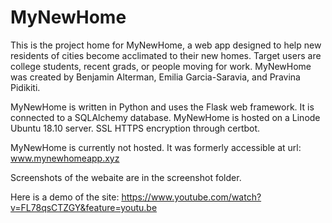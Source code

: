 # MyNewHome
This is the project home for MyNewHome, a web app designed to help new residents of cities become acclimated to their new homes. Target users are college students, recent grads, or people moving for work. MyNewHome was created by Benjamin Alterman, Emilia Garcia-Saravia, and Pravina Pidikiti.

MyNewHome is written in Python and uses the Flask web framework. It is connected to a SQLAlchemy database. MyNewHome is hosted on a Linode Ubuntu 18.10 server. SSL HTTPS encryption through certbot.

MyNewHome is currently not hosted. It was formerly accessible at url: www.mynewhomeapp.xyz

Screenshots of the webaite are in the screenshot folder.

Here is a demo of the site: https://www.youtube.com/watch?v=FL78qsCTZGY&feature=youtu.be
